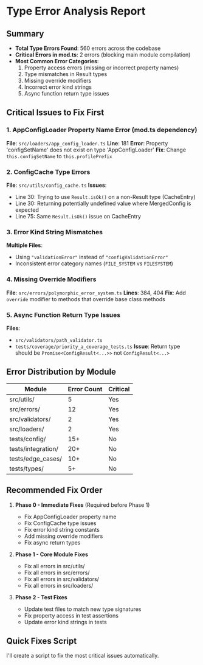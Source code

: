 # Type Error Analysis Report

## Summary
- **Total Type Errors Found**: 560 errors across the codebase
- **Critical Errors in mod.ts**: 2 errors (blocking main module compilation)
- **Most Common Error Categories**:
  1. Property access errors (missing or incorrect property names)
  2. Type mismatches in Result types
  3. Missing override modifiers
  4. Incorrect error kind strings
  5. Async function return type issues

## Critical Issues to Fix First

### 1. AppConfigLoader Property Name Error (mod.ts dependency)
**File**: `src/loaders/app_config_loader.ts`
**Line**: 181
**Error**: Property 'configSetName' does not exist on type 'AppConfigLoader'
**Fix**: Change `this.configSetName` to `this.profilePrefix`

### 2. ConfigCache Type Errors
**File**: `src/utils/config_cache.ts`
**Issues**:
- Line 30: Trying to use `Result.isOk()` on a non-Result type (CacheEntry)
- Line 30: Returning potentially undefined value where MergedConfig is expected
- Line 75: Same `Result.isOk()` issue on CacheEntry

### 3. Error Kind String Mismatches
**Multiple Files**:
- Using `"validationError"` instead of `"configValidationError"`
- Inconsistent error category names (`FILE_SYSTEM` vs `FILESYSTEM`)

### 4. Missing Override Modifiers
**File**: `src/errors/polymorphic_error_system.ts`
**Lines**: 384, 404
**Fix**: Add `override` modifier to methods that override base class methods

### 5. Async Function Return Type Issues
**Files**: 
- `src/validators/path_validator.ts`
- `tests/coverage/priority_a_coverage_tests.ts`
**Issue**: Return type should be `Promise<ConfigResult<...>>` not `ConfigResult<...>`

## Error Distribution by Module

| Module | Error Count | Critical |
|--------|-------------|----------|
| src/utils/ | 5 | Yes |
| src/errors/ | 12 | Yes |
| src/validators/ | 2 | Yes |
| src/loaders/ | 2 | Yes |
| tests/config/ | 15+ | No |
| tests/integration/ | 20+ | No |
| tests/edge_cases/ | 10+ | No |
| tests/types/ | 5+ | No |

## Recommended Fix Order

1. **Phase 0 - Immediate Fixes** (Required before Phase 1)
   - Fix AppConfigLoader property name
   - Fix ConfigCache type issues
   - Fix error kind string constants
   - Add missing override modifiers
   - Fix async return types

2. **Phase 1 - Core Module Fixes**
   - Fix all errors in src/utils/
   - Fix all errors in src/errors/
   - Fix all errors in src/validators/
   - Fix all errors in src/loaders/

3. **Phase 2 - Test Fixes**
   - Update test files to match new type signatures
   - Fix property access in test assertions
   - Update error kind strings in tests

## Quick Fixes Script

I'll create a script to fix the most critical issues automatically.